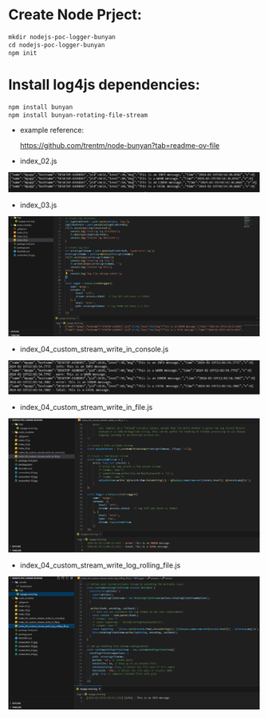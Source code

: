 # Create Node Prject:
    mkdir nodejs-poc-logger-bunyan
    cd nodejs-poc-logger-bunyan
    npm init

# Install log4js dependencies:
    npm install bunyan
    npm install bunyan-rotating-file-stream
    
- example reference:

    https://github.com/trentm/node-bunyan?tab=readme-ov-file

    


- index_02.js

![screenshot_01.jpg](./screenshot_01.jpg)

- index_03.js

![screenshot_02.jpg](./screenshot_02.jpg)

- index_04_custom_stream_write_in_console.js

![screenshot_03.jpg](./screenshot_03.jpg)

- index_04_custom_stream_write_in_file.js

![screenshot_04.jpg](./screenshot_04.jpg)

- index_04_custom_stream_write_log_rolling_file.js

![screenshot_05.jpg](./screenshot_05.jpg)

